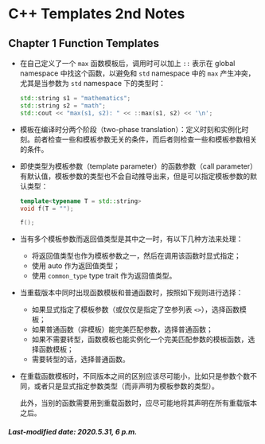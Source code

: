 # C++ Templates 2nd Notes

## Chapter 1  Function Templates

+ 在自己定义了一个 `max` 函数模板后，调用时可以加上 `::` 表示在 global namespace 中找这个函数，以避免和 `std` namespace 中的 `max` 产生冲突，尤其是当参数为 `std` namespace 下的类型时：

  ```c++
  std::string s1 = "mathematics";
  std::string s2 = "math";
  std::cout << "max(s1, s2): " << ::max(s1, s2) << '\n';
  ```

+ 模板在编译时分两个阶段（two-phase translation）：定义时刻和实例化时刻。前者检查一些和模板参数无关的条件，而后者则检查一些和模板参数相关的条件。

+ 即使类型为模板参数（template parameter）的函数参数（call parameter）有默认值，模板参数的类型也不会自动推导出来，但是可以指定模板参数的默认类型：

  ```c++
  template<typename T = std::string>
  void f(T = "");
  
  f();
  ```

+ 当有多个模板参数而返回值类型是其中之一时，有以下几种方法来处理：

  + 将返回值类型也作为模板参数之一，然后在调用该函数时显式指定；
  + 使用 auto 作为返回值类型；
  + 使用 `common_type` type trait 作为返回值类型。

+ 当重载版本中同时出现函数模板和普通函数时，按照如下规则进行选择：

  + 如果显式指定了模板参数（或仅仅是指定了空参列表 `<>`），选择函数模板；
  + 如果普通函数（非模板）能完美匹配参数，选择普通函数；
  + 如果不需要转型，函数模板也能实例化一个完美匹配参数的模板函数，选择函数模板；
  + 需要转型的话，选择普通函数。

+ 在重载函数模板时，不同版本之间的区别应该尽可能小，比如只是参数个数不同，或者只是显式指定参数类型（而非声明为模板参数的类型）。

  此外，当别的函数需要用到重载函数时，应尽可能地将其声明在所有重载版本之后。

##### Last-modified date: 2020.5.31, 6 p.m.